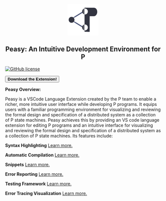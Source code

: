 <style>
  .md-typeset h1,
  .md-content__button {
    display: none;
  }
  
</style>

<div align="center">
      <img src="images/p-icon.png" width="20%">
  <h2>Peasy: An Intuitive Development Environment for P</h2>
</div>


[![GitHub license](https://img.shields.io/badge/license-MIT-blue.svg)](https://raw.githubusercontent.com/p-org/peasy-ide-vscode/main/LICENSE)

  <a href="vscode:extension/ankushdesai.p-language">
    <button id="hover" style="font-weight:bold;" class="button block"> Download the Extension! </button>
</a>

**Peasy Overview:** 

Peasy is a VSCode Language Extension created by the P team to enable a richer, more intuitive user interface while developing P programs. It equips users with a familiar programming environment for visualizing and reviewing the formal design and specification of a distributed system as a collection of P state machines. 
Peasy achieves this by providing an VS code language extension for editing P programs and an intuitive interface for visualizing and reviewing the formal design and specification of a distributed system as a collection of P state machines.  Its features include: 

**Syntax Highlighting**
[Learn more.](./features/syntax_highlighting.md)

**Automatic Compilation**
[Learn more.](./features/compilation.md)

**Snippets**
[Learn more.](./features/snippets.md)

**Error Reporting**
[Learn more.](./features/error_reporting.md)

**Testing Framework**
[Learn more.](./features/testing.md)

**Error Tracing Visualization**
[Learn more.](./features/error_tracing.md)



